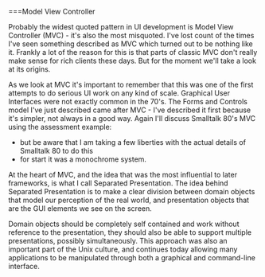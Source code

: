 ===Model View Controller

Probably the widest quoted pattern in UI development is Model View Controller (MVC) - it's also the most misquoted.
I've lost count of the times I've seen something described as MVC which turned out to be nothing like it.
Frankly a lot of the reason for this is that parts of classic MVC don't really make sense for rich clients these days.
But for the moment we'll take a look at its origins.

As we look at MVC it's important to remember that this was one of the first attempts to do serious UI work on any kind of scale.
Graphical User Interfaces were not exactly common in the 70's.
The Forms and Controls model I've just described came after MVC - I've described it first because it's simpler, not always in a good way.
Again I'll discuss Smalltalk 80's MVC using the assessment example:
 - but be aware that I am taking a few liberties with the actual details of Smalltalk 80 to do this
 - for start it was a monochrome system.

At the heart of MVC, and the idea that was the most influential to later frameworks, is what I call Separated Presentation.
The idea behind Separated Presentation is to make a clear division between domain objects that model our perception of the real world,
and presentation objects that are the GUI elements we see on the screen.

Domain objects should be completely self contained and work without reference to the presentation,
they should also be able to support multiple presentations, possibly simultaneously.
This approach was also an important part of the Unix culture, and continues today allowing many applications
to be manipulated through both a graphical and command-line interface.